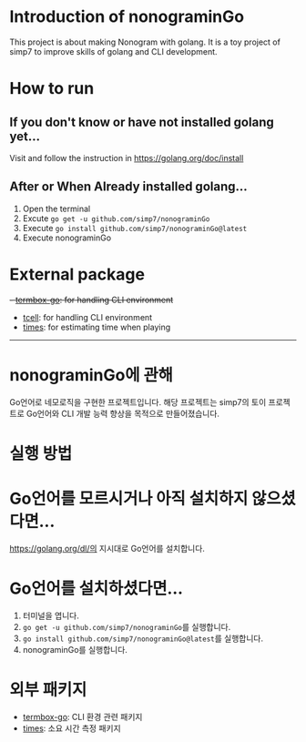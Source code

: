 # Introduction of nonograminGo
This project is about making Nonogram with golang.
It is a toy project of simp7 to improve skills of golang and CLI development.

# How to run

## If you don't know or have not installed golang yet...
Visit and follow the instruction in https://golang.org/doc/install

## After or When Already installed golang...
1. Open the terminal
2. Excute `go get -u github.com/simp7/nonograminGo`
3. Execute `go install github.com/simp7/nonograminGo@latest`
4. Execute nonograminGo

# External package
~~- [termbox-go](https://github.com/nsf/termbox-go): for handling CLI environment~~
- [tcell](https://github.com/gdamore/tcell): for handling CLI environment
- [times](https://github.com/simp7/times): for estimating time when playing

---------------------------------------------------------------------------------------------------------------------

# nonograminGo에 관해
Go언어로 네모로직을 구현한 프로젝트입니다.
해당 프로젝트는 simp7의 토이 프로젝트로 Go언어와 CLI 개발 능력 향상을 목적으로 만들어졌습니다.

# 실행 방법
# Go언어를 모르시거나 아직 설치하지 않으셨다면...
https://golang.org/dl/의 지시대로 Go언어를 설치합니다.

# Go언어를 설치하셨다면...
1. 터미널을 엽니다.
2. `go get -u github.com/simp7/nonograminGo`를 실행합니다.
3. `go install github.com/simp7/nonograminGo@latest`를 실행합니다.
4. nonograminGo를 실행합니다.

# 외부 패키지
- [termbox-go](https://github.com/nsf/termbox-go): CLI 환경 관련 패키지
- [times](https://github.com/simp7/times): 소요 시간 측정 패키지
